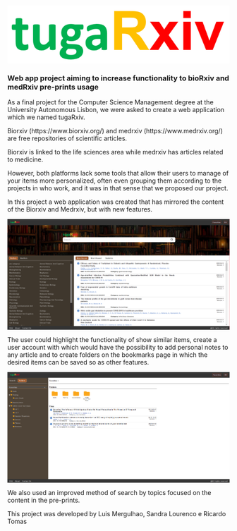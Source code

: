<img src="img/logo.png" align="center"/>
<hl>
<h3>Web app project aiming to increase functionality to bioRxiv and medRxiv pre-prints usage</h3>

<p>As a final project for the Computer Science Management degree at the University
Autonomous Lisbon, we were asked to create a web application which we named tugaRxiv.</p>

<p>Biorxiv (https://www.biorxiv.org/) and medrxiv (https://www.medrxiv.org/) are
free repositories of scientific articles.</p> 

<p>Biorxiv is linked to the life sciences area
while medrxiv has articles related to medicine.</p> 

<p>However, both platforms
lack some tools that allow their users to manage
of your items more personalized, often even grouping them according to the projects in
who work, and it was in that sense that we proposed our project.</p>

<p>In this project a web application was created that has mirrored the content of the
Biorxiv and Medrxiv, but with new features.</p> 

<img src="img/image.png" align="center"/>

<p>The user could highlight the functionality of
show similar items, create a user account with which would have the possibility
to add personal notes to any article and to create folders on the bookmarks page in which
the desired items can be saved so as other features.</p>

<img src="img/image2.png" align="center"/>

<p>We also used an improved method of search by topics focused on the content in the pre-prints.</p>

<p>This project was developed by Luis Mergulhao, Sandra Lourenco e Ricardo Tomas</p>
